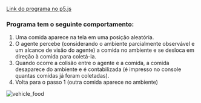 [Link do programa no p5.js](https://editor.p5js.org/kaylanelira/full/jOMAhpJl4)
### Programa tem o seguinte comportamento:
1. Uma comida aparece na tela em uma posição aleatória.
2. O agente percebe (considerando o ambiente parcialmente observável e um alcance de visão do agente) a comida no ambiente e se desloca em direção à comida para coletá-la.
3. Quando ocorre a colisão entre o agente e a comida, a comida desaparece do ambiente e é contabilizada (é impresso no console quantas comidas já foram coletadas).
4. Volta para o passo 1 (outra comida aparece no ambiente)


![vehicle_food]()
